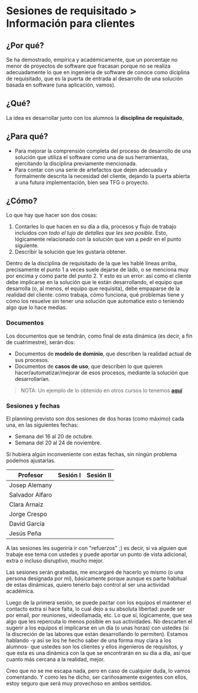 # Sesiones de requisitado > Información para clientes

## ¿Por qué?

Se ha demostrado, empírica y académicamente, que un porcentaje no menor de proyectos de software que fracasan porque no se realiza adecuadamente lo que en ingeniería de software de conoce como diciplina de requisitado, que es la puerta de entrada al desarrollo de una solución basada en software (una aplicación, vamos). 

## ¿Qué?

La idea es desarrollar junto con los alumnos la **disciplina de requisitado**, 

## ¿Para qué?

- Para mejorar la comprensión completa del proceso de desarrollo de una solución que utiliza el software como una de sus herramientas, ejercitando la disciplina previamente mencionada.
- Para contar con una serie de artefactos que dejen adecuada y formalmente descrita la necesidad del cliente, dejando la puerta abierta a una futura implementación, bien sea TFG o proyecto.

## ¿Cómo?

Lo que hay que hacer son dos cosas:

1. Contarles lo que hacen en su día a día, procesos y flujo de trabajo incluidos *con todo el lujo de detalles que les sea posible*. Esto, lógicamente relacionado con la solución que van a pedir en el punto siguiente. 
1. Describir la solución que les gustaría obtener.

Dentro de la disciplina de requisitado de la que les hablé líneas arriba, precisamente el punto 1 a veces suele dejarse de lado, o se menciona muy por encima y como parte del punto 2. Y esto es un error: así como el cliente debe implicarse en la solución que le están desarrollando, el equipo que desarrolla (o, al menos, el equipo que requisita), debe empaparse de la realidad del cliente: cómo trabaja, cómo funciona, qué problemas tiene y cómo los resuelve sin tener una solución que automatice esto o teniendo algo que lo hace  medias.

### Documentos

Los documentos que se tendrán, como final de esta dinámica (es decir, a fin de cuatrimestre), serán dos:

- Documentos de **modelo de dominio**, que describen la realidad actual de sus procesos.
- Documentos de **casos de uso**, que describen lo que quieren hacer/automatizar/mejorar de esos procesos, mediante la solución que desarrollarían.

> NOTA: Un ejemplo de lo obtenido en otros cursos lo tenemos [**aquí**](https://github.com/mmasias/IdSw1-22-23/tree/Grupo3/000-entregas/Grupo3)

### Sesiones y fechas

El planning previsto son dos sesiones de dos horas (como máximo) cada una, en las siguientes fechas:

- Semana del 16 al 20 de octubre.
- Semana del 20 al 24 de noviembre.

Si hubiera algún inconveniente con estas fechas, sin ningún problema podemos ajustarlas. 

<center>


|Profesor|Sesión I|Sesión II
|-|-|-|
|Josep Alemany|
|Salvador Alfaro|
|Clara Arnaiz|
|Jorge Crespo|
|David García|
|Jesús Peña|

</center>


A las sesiones les sugeriría ir con "refuerzos" ;) es decir, si va alguien que trabaje ese tema con ustedes y puede aportar un punto de vista adicional, extra o incluso disruptivo, mucho mejor.

Las sesiones serán grabadas, me encargaré de hacerlo yo mismo (o una persona designada por mi), básicamente porque aunque es parte habitual de estas dinámicas, quiero tenerlo bajo control al ser una actividad académica. 

Luego de la primera sesión, se puede pactar con los equipos el mantener el contacto extra si hace falta, lo cual dejo a su absoluta libertad: puede ser por email, por reuniones, videollamada, etc. Lo que sí, lógicamente, que sea algo que les repercuta lo menos posible en sus actividades. No descarten el sugerir a los equipos el implicarse en un día (o unas horas) con ustedes (si la discreción de las labores que están desarrollando lo permiten). Estamos hablando -y así se los he hecho saber de una forma muy clara a los alumnos- que ustedes son los clientes y ellos ingenieros de requisitos, y que esta es una dinámica con la que se encontrarán en su día a día, así que cuanto más cercana a la realidad, mejor.

Creo que no se me escapa nada, pero en caso de cualquier duda, lo vamos comentando. Y como les he dicho, ser cariñosamente exigentes con ellos, estoy seguro que será muy provechoso en ambos sentidos.
